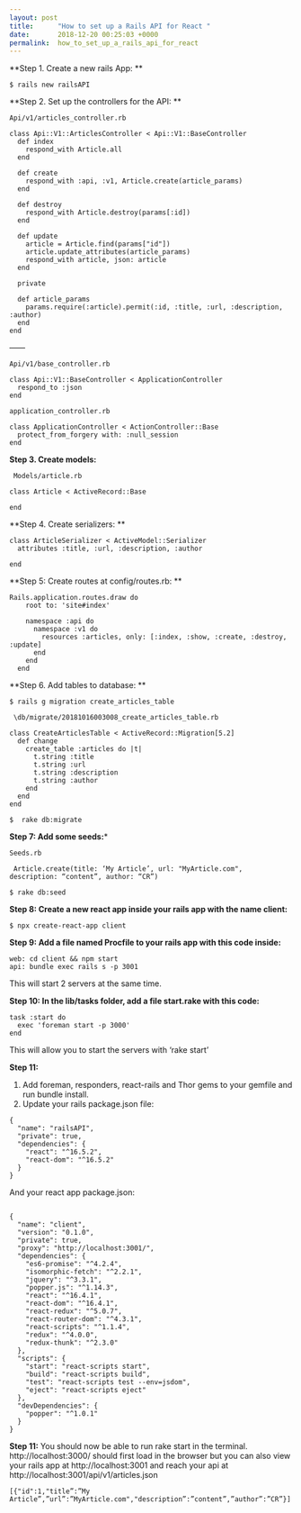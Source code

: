 ```yaml
---
layout: post
title:      "How to set up a Rails API for React "
date:       2018-12-20 00:25:03 +0000
permalink:  how_to_set_up_a_rails_api_for_react
---
```


**Step 1. Create a new rails App: **
```
$ rails new railsAPI
```


**Step  2. Set up the controllers for the API: **

```
Api/v1/articles_controller.rb 

class Api::V1::ArticlesController < Api::V1::BaseController
  def index
    respond_with Article.all
  end

  def create
    respond_with :api, :v1, Article.create(article_params)
  end

  def destroy
    respond_with Article.destroy(params[:id])
  end

  def update
    article = Article.find(params["id"])
    article.update_attributes(article_params)
    respond_with article, json: article
  end

  private

  def article_params
    params.require(:article).permit(:id, :title, :url, :description, :author)
  end
end
```

——

```
Api/v1/base_controller.rb 

class Api::V1::BaseController < ApplicationController
  respond_to :json
end

application_controller.rb 

class ApplicationController < ActionController::Base
  protect_from_forgery with: :null_session
end
```


**Step 3. Create models:** 

```
 Models/article.rb
 
class Article < ActiveRecord::Base
 
end
```


**Step 4. Create serializers: 
**

```
class ArticleSerializer < ActiveModel::Serializer
  attributes :title, :url, :description, :author

end
```

**Step 5:  Create routes at config/routes.rb: 
**

```
Rails.application.routes.draw do
    root to: 'site#index'

    namespace :api do
      namespace :v1 do
        resources :articles, only: [:index, :show, :create, :destroy, :update]
      end
    end
  end
```



**Step 6. Add tables to database: 
**

```
$ rails g migration create_articles_table 
```

```
 \db/migrate/20181016003008_create_articles_table.rb

class CreateArticlesTable < ActiveRecord::Migration[5.2]
  def change
    create_table :articles do |t|
      t.string :title
      t.string :url
      t.string :description
      t.string :author
    end
  end
end
```

```
$  rake db:migrate
```



**Step 7: Add some seeds:***

```
Seeds.rb 

 Article.create(title: ‘My Article’, url: "MyArticle.com", description: “content”, author: “CR”)
```

```
$ rake db:seed
```
 

**Step 8: Create a new react app inside your rails app with the name client:**

```
$ npx create-react-app client
```


**Step 9: Add a file named Procfile to your rails app with this code inside:**

```
web: cd client && npm start
api: bundle exec rails s -p 3001
```

This will start 2 servers at the same time.


**Step 10: In the lib/tasks folder, add a file start.rake with this code:**

```
task :start do
  exec 'foreman start -p 3000'
end
```

This will allow you to start the servers with ‘rake start’

**Step 11:**
1. Add foreman, responders, react-rails and Thor gems to your gemfile  and run bundle install.
2. Update your rails package.json file:   

```
{
  "name": "railsAPI",
  "private": true,
  "dependencies": {
    "react": "^16.5.2",
    "react-dom": "^16.5.2"
  }
}
```

And your react app package.json: 
```

{
  "name": "client",
  "version": "0.1.0",
  "private": true,
  "proxy": "http://localhost:3001/",
  "dependencies": {
    "es6-promise": "^4.2.4",
    "isomorphic-fetch": "^2.2.1",
    "jquery": "^3.3.1",
    "popper.js": "^1.14.3",
    "react": "^16.4.1",
    "react-dom": "^16.4.1",
    "react-redux": "^5.0.7",
    "react-router-dom": "^4.3.1",
    "react-scripts": "^1.1.4",
    "redux": "^4.0.0",
    "redux-thunk": "^2.3.0"
  },
  "scripts": {
    "start": "react-scripts start",
    "build": "react-scripts build",
    "test": "react-scripts test --env=jsdom",
    "eject": "react-scripts eject"
  },
  "devDependencies": {
    "popper": "^1.0.1"
  }
}
```


**Step 11:**  You should now be able to run rake start in the terminal.  http://localhost:3000/ should first load in the browser but you can also view your rails app at http://localhost:3001 and reach your api at  http://localhost:3001/api/v1/articles.json

```
[{"id":1,"title”:”My Article”,”url”:”MyArticle.com","description”:”content”,”author”:”CR”}]
```



